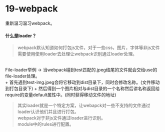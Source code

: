 # 19-webpack
重新温习温习webpack。


#### 什么是loader？
> webpack默认知道如何打包js文件，对于一些css，图片，字体等非js文件需要使用使用loader去处理让webpack识别通过loader处理。
<br>
File-loader举例 -> 当webpack碰到test匹配的.jpeg结尾的文件就会交给use的file-loader处理。<br>
+ 首先遇到test-img.jpeg会将它移动到dist目录下，同时会修改名称。(文件移动到打包目录下)
+ 然后得到一个图片相对与dist目录的一个名称然后讲名称返回给require的变量default属性中。(同时获得移动文件的地址)

> 其实loader就是一个特定方案，让webapck对一些不支持的文件通过loader认识他们并且进行打包。<br>
> webpack对于非js文件通过loader进行识别。<br>
> module中的rules进行配置。